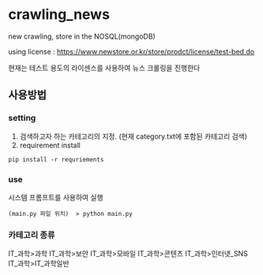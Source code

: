 # crawling_news
new crawling, store in the NOSQL(mongoDB)

using license : https://www.newstore.or.kr/store/prodct/license/test-bed.do

현재는 테스트 용도의 라이센스를 사용하여 뉴스 크롤링을 진행한다

## 사용방법
### setting
  1. 검색하고자 하는 카테고리의 지정. (현재 category.txt에 포함된 카테고리 검색)
  2. requirement install

  ```
  pip install -r requriements
  ```

### use
  시스템 프롬프트를 사용하여 실행
  ```
  (main.py 파일 위치)  > python main.py
  ```

### 카테고리 종류
IT_과학>과학
IT_과학>보안
IT_과학>모바일
IT_과학>콘텐츠
IT_과학>인터넷_SNS
IT_과학>IT_과학일반